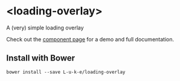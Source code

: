 # \<loading-overlay\>

A (very) simple loading overlay


Check out the [component page](http://l-u-k-e.github.io/loading-overlay/components/loading-overlay/) for a demo and full documentation.

## Install with Bower

    bower install --save L-u-k-e/loading-overlay
